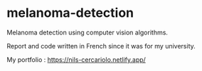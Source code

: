 # melanoma-detection

Melanoma detection using computer vision algorithms.

Report and code written in French since it was for my university.

My portfolio : https://nils-cercariolo.netlify.app/
